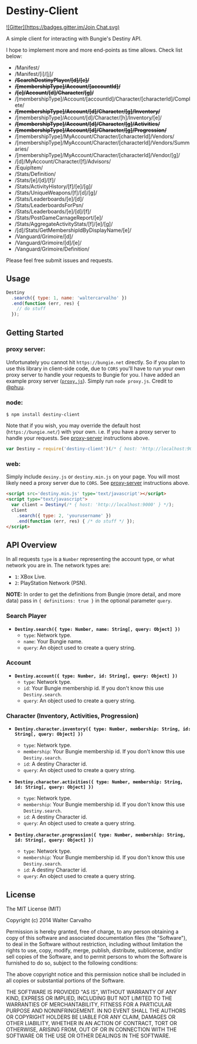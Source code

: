 Destiny-Client
====
[![Gitter](https://badges.gitter.im/Join Chat.svg)](https://gitter.im/waltfy/destiny?utm_source=badge&utm_medium=badge&utm_campaign=pr-badge&utm_content=badge)

A simple client for interacting with Bungie's Destiny API.

I hope to implement more and more end-points as time allows. Check list below: 

* /Manifest/
* /Manifest/[i]/[j]/
* ~~**/SearchDestinyPlayer/[d]/[e]/**~~
* ~~**/[membershipType]/Account/[accountId]/**~~
* ~~**/[e]/Account/[d]/Character/[g]/**~~
* /[membershipType]/Account/[accountId]/Character/[characterId]/Complete/
* ~~**/[membershipType]/Account/[d]/Character/[g]/Inventory/**~~
* /[membershipType]/Account/[d]/Character/[h]/Inventory/[e]/
* ~~**/[membershipType]/Account/[d]/Character/[g]/Activities/**~~
* ~~**/[membershipType]/Account/[d]/Character/[g]/Progression/**~~
* /[membershipType]/MyAccount/Character/[characterId]/Vendors/
* /[membershipType]/MyAccount/Character/[characterId]/Vendors/Summaries/
* /[membershipType]/MyAccount/Character/[characterId]/Vendor/[g]/
* /[d]/MyAccount/Character/[f]/Advisors/
* /EquipItem/
* /Stats/Definition/
* /Stats/[e]/[d]/[f]/
* /Stats/ActivityHistory/[f]/[e]/[g]/
* /Stats/UniqueWeapons/[f]/[d]/[g]/
* /Stats/Leaderboards/[e]/[d]/
* /Stats/LeaderboardsForPsn/
* /Stats/Leaderboards/[e]/[d]/[f]/
* /Stats/PostGameCarnageReport/[e]/
* /Stats/AggregateActivityStats/[f]/[e]/[g]/
* /[d]/Stats/GetMembershipIdByDisplayName/[e]/
* /Vanguard/Grimoire/[d]/
* /Vanguard/Grimoire/[d]/[e]/
* /Vanguard/Grimoire/Definition/


Please feel free submit issues and requests.

## Usage

```js
Destiny
  .search({ type: 1, name: 'waltercarvalho' })
  .end(function (err, res) {
    // do stuff
  });
```

## Getting Started

### proxy server:

Unfortunately you cannot hit `https://bungie.net` directly. So if you plan to use this library in client-side code, due to `CORS` you'll have to run your own proxy server to handle your requests to Bungie for you. I have added an example proxy server ([`proxy.js`](https://github.com/waltfy/destiny/blob/develop/proxy.js)). Simply run `node proxy.js`. Credit to [@phuu](https://github.com/phuu).

### node:

`$ npm install destiny-client`

Note that if you wish, you may override the default host (`https://bungie.net/`) with your own. i.e. If you have a proxy server to handle your requests. See [proxy-server](#proxy-server) instructions above.

```js
var Destiny = require('destiny-client')(/* { host: 'http://localhost:9000' } */);
```

### web:

Simply include `desiny.js` or `destiny.min.js` on your page. You will most likely need a proxy server due to `CORS`. See [proxy-server](#proxy-server) instructions above.

```html
<script src='destiny.min.js' type='text/javascript'></script>
<script type="text/javascript">
  var client = Destiny(/* { host: 'http://localhost:9000' } */);
  client
    .search({ type: 2, 'yourusername' })
    .end(function (err, res) { /* do stuff */ });
</script>
```

## API Overview

In all requests `type` is a `Number` representing the account type, or what network you are in. The network types are:
* `1`: XBox Live.
* `2`: PlayStation Network (PSN).

**NOTE:** In order to get the definitions from Bungie (more detail, and more data) pass in `{ definitions: true }` in the optional parameter `query`.

### Search Player

* **`Destiny.search({ type: Number, name: String[, query: Object] })`**
  * `type`: Network type.
  * `name`: Your Bungie name.
  * `query`: An object used to create a query string.

### Account

* **`Destiny.account({ type: Number, id: String[, query: Object] })`**
  * `type`: Network type.
  * `id`: Your Bungie membership id. If you don't know this use `Destiny.search`.
  * `query`: An object used to create a query string.

### Character (Inventory, Activities, Progression)

* **`Destiny.character.inventory({ type: Number, membership: String, id: String[, query: Object] })`**
  * `type`: Network type.
  * `membership`: Your Bungie membership id. If you don't know this use `Destiny.search`.
  * `id`: A destiny Character id.
  * `query`: An object used to create a query string.

* **`Destiny.character.activities({ type: Number, membership: String, id: String[, query: Object] })`**
  * `type`: Network type.
  * `membership`: Your Bungie membership id. If you don't know this use `Destiny.search`.
  * `id`: A destiny Character id.
  * `query`: An object used to create a query string.

* **`Destiny.character.progression({ type: Number, membership: String, id: String[, query: Object] })`**
  * `type`: Network type.
  * `membership`: Your Bungie membership id. If you don't know this use `Destiny.search`.
  * `id`: A destiny Character id.
  * `query`: An object used to create a query string.


## License

The MIT License (MIT)

Copyright (c) 2014 Walter Carvalho

Permission is hereby granted, free of charge, to any person obtaining a copy
of this software and associated documentation files (the "Software"), to deal
in the Software without restriction, including without limitation the rights
to use, copy, modify, merge, publish, distribute, sublicense, and/or sell
copies of the Software, and to permit persons to whom the Software is
furnished to do so, subject to the following conditions:

The above copyright notice and this permission notice shall be included in
all copies or substantial portions of the Software.

THE SOFTWARE IS PROVIDED "AS IS", WITHOUT WARRANTY OF ANY KIND, EXPRESS OR
IMPLIED, INCLUDING BUT NOT LIMITED TO THE WARRANTIES OF MERCHANTABILITY,
FITNESS FOR A PARTICULAR PURPOSE AND NONINFRINGEMENT. IN NO EVENT SHALL THE
AUTHORS OR COPYRIGHT HOLDERS BE LIABLE FOR ANY CLAIM, DAMAGES OR OTHER
LIABILITY, WHETHER IN AN ACTION OF CONTRACT, TORT OR OTHERWISE, ARISING FROM,
OUT OF OR IN CONNECTION WITH THE SOFTWARE OR THE USE OR OTHER DEALINGS IN
THE SOFTWARE.
